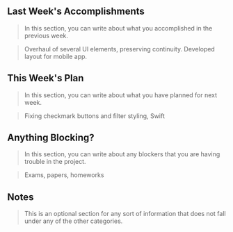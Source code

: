 ## Last Week's Accomplishments

> In this section, you can write about what you accomplished in the previous week.

> Overhaul of several UI elements, preserving continuity. Developed layout for mobile app.

## This Week's Plan

> In this section, you can write about what you have planned for next week.

> Fixing checkmark buttons and filter styling, Swift

## Anything Blocking?

> In this section, you can write about any blockers that you are having trouble in the project.

> Exams, papers, homeworks

## Notes

> This is an optional section for any sort of information that does not fall under any of the other categories.
